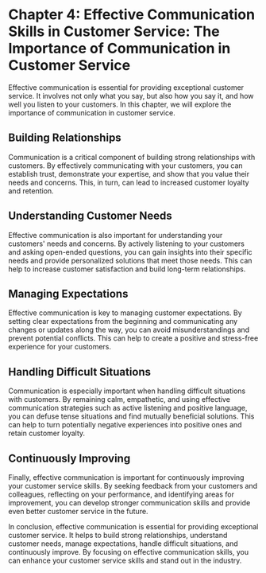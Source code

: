 Chapter 4: Effective Communication Skills in Customer Service: The Importance of Communication in Customer Service
==================================================================================================================

Effective communication is essential for providing exceptional customer service. It involves not only what you say, but also how you say it, and how well you listen to your customers. In this chapter, we will explore the importance of communication in customer service.

Building Relationships
----------------------

Communication is a critical component of building strong relationships with customers. By effectively communicating with your customers, you can establish trust, demonstrate your expertise, and show that you value their needs and concerns. This, in turn, can lead to increased customer loyalty and retention.

Understanding Customer Needs
----------------------------

Effective communication is also important for understanding your customers' needs and concerns. By actively listening to your customers and asking open-ended questions, you can gain insights into their specific needs and provide personalized solutions that meet those needs. This can help to increase customer satisfaction and build long-term relationships.

Managing Expectations
---------------------

Effective communication is key to managing customer expectations. By setting clear expectations from the beginning and communicating any changes or updates along the way, you can avoid misunderstandings and prevent potential conflicts. This can help to create a positive and stress-free experience for your customers.

Handling Difficult Situations
-----------------------------

Communication is especially important when handling difficult situations with customers. By remaining calm, empathetic, and using effective communication strategies such as active listening and positive language, you can defuse tense situations and find mutually beneficial solutions. This can help to turn potentially negative experiences into positive ones and retain customer loyalty.

Continuously Improving
----------------------

Finally, effective communication is important for continuously improving your customer service skills. By seeking feedback from your customers and colleagues, reflecting on your performance, and identifying areas for improvement, you can develop stronger communication skills and provide even better customer service in the future.

In conclusion, effective communication is essential for providing exceptional customer service. It helps to build strong relationships, understand customer needs, manage expectations, handle difficult situations, and continuously improve. By focusing on effective communication skills, you can enhance your customer service skills and stand out in the industry.
